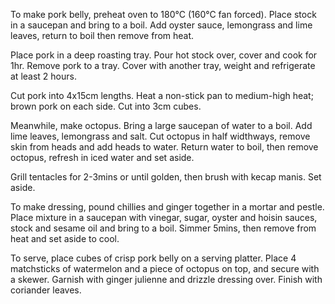 To make pork belly, preheat oven to 180°C (160°C fan forced). Place stock in a saucepan and bring to a boil. Add oyster sauce, lemongrass and lime leaves, return to boil then remove from heat.

Place pork in a deep roasting tray. Pour hot stock over, cover and cook for 1hr. Remove pork to a tray. Cover with another tray, weight and refrigerate at least 2 hours.

Cut pork into 4x15cm lengths. Heat a non-stick pan to medium-high heat; brown pork on each side. Cut into 3cm cubes.

Meanwhile, make octopus. Bring a large saucepan of water to a boil. Add lime leaves, lemongrass and salt. Cut octopus in half widthways, remove skin from heads and add heads to water. Return water to boil, then remove octopus, refresh in iced water and set aside.

Grill tentacles for 2-3mins or until golden, then brush with kecap manis. Set aside.

To make dressing, pound chillies and ginger together in a mortar and pestle. Place mixture in a saucepan with vinegar, sugar, oyster and hoisin sauces, stock and sesame oil and bring to a boil. Simmer 5mins, then remove from heat and set aside to cool.

To serve, place cubes of crisp pork belly on a serving platter. Place 4 matchsticks of watermelon and a piece of octopus on top, and secure with a skewer. Garnish with ginger julienne and drizzle dressing over. Finish with coriander leaves.

